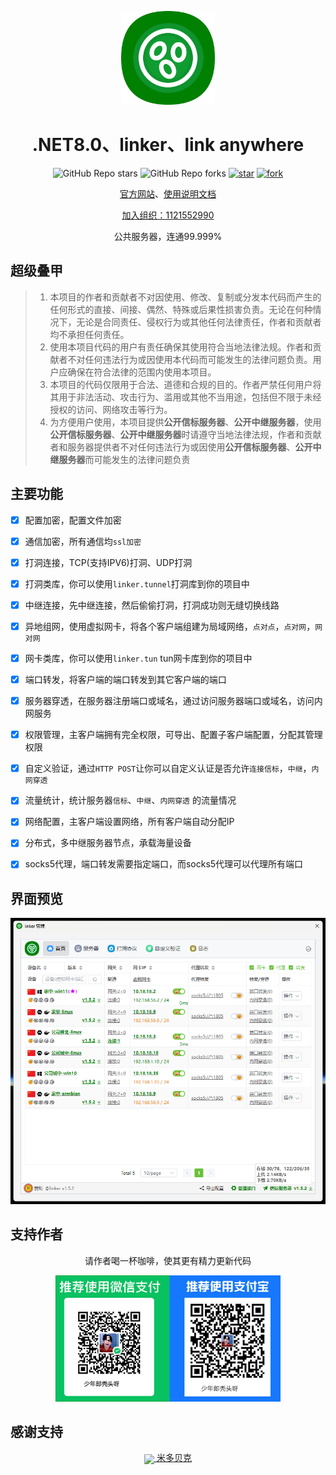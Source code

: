 
<!--
 * @Author: snltty
 * @Date: 2021-08-22 14:09:03
 * @LastEditors: snltty
 * @LastEditTime: 2022-11-21 16:36:26
 * @version: v1.0.0
 * @Descripttion: 功能说明
 * @FilePath: \client.service.ui.webd:\desktop\linker\README.md
-->
<div align="center">
<p><img src="./readme/logo.png" height="150"></p> 

# .NET8.0、linker、link anywhere

![GitHub Repo stars](https://img.shields.io/github/stars/snltty/linker?style=social)
![GitHub Repo forks](https://img.shields.io/github/forks/snltty/linker?style=social)
[![star](https://gitee.com/snltty/linker/badge/star.svg?theme=dark)](https://gitee.com/snltty/linker/stargazers)
[![fork](https://gitee.com/snltty/linker/badge/fork.svg?theme=dark)](https://gitee.com/snltty/linker/members)

<a href="https://linker.snltty.com">官方网站</a>、<a href="https://linker-doc.snltty.com">使用说明文档</a>

<a href="https://jq.qq.com/?_wv=1027&k=ucoIVfz4" target="_blank">加入组织：1121552990</a>

公共服务器，连通99.999%

</div>

## 超级叠甲

> 1. 本项目的作者和贡献者不对因使用、修改、复制或分发本代码而产生的任何形式的直接、间接、偶然、特殊或后果性损害负责。无论在何种情况下，无论是合同责任、侵权行为或其他任何法律责任，作者和贡献者均不承担任何责任。
> 2. 使用本项目代码的用户有责任确保其使用符合当地法律法规。作者和贡献者不对任何违法行为或因使用本代码而可能发生的法律问题负责。用户应确保在符合法律的范围内使用本项目。
> 3. 本项目的代码仅限用于合法、道德和合规的目的。作者严禁任何用户将其用于非法活动、攻击行为、滥用或其他不当用途，包括但不限于未经授权的访问、网络攻击等行为。
> 4. 为方便用户使用，本项目提供**公开信标服务器**、**公开中继服务器**，使用**公开信标服务器**、**公开中继服务器**时请遵守当地法律法规，作者和贡献者和服务器提供者不对任何违法行为或因使用**公开信标服务器**、**公开中继服务器**而可能发生的法律问题负责



## 主要功能
- [x] 配置加密，配置文件加密
- [x] 通信加密，所有通信均`ssl加密`
- [x] 打洞连接，TCP(支持IPV6)打洞、UDP打洞
- [x] 打洞类库，你可以使用`linker.tunnel`打洞库到你的项目中
- [x] 中继连接，先中继连接，然后偷偷打洞，打洞成功则无缝切换线路
- [x] 异地组网，使用虚拟网卡，将各个客户端组建为局域网络，`点对点`，`点对网`，`网对网`
- [x] 网卡类库，你可以使用`linker.tun` tun网卡库到你的项目中
- [x] 端口转发，将客户端的端口转发到其它客户端的端口
- [x] 服务器穿透，在服务器注册端口或域名，通过访问服务器端口或域名，访问内网服务 
- [x] 权限管理，主客户端拥有完全权限，可导出、配置子客户端配置，分配其管理权限
- [x] 自定义验证，通过`HTTP POST`让你可以自定义认证是否允许`连接信标`，`中继`，`内网穿透`
- [x] 流量统计，统计服务器`信标`、`中继`、`内网穿透` 的流量情况
- [x] 网络配置，主客户端设置网络，所有客户端自动分配IP
- [x] 分布式，多中继服务器节点，承载海量设备
- [x] socks5代理，端口转发需要指定端口，而socks5代理可以代理所有端口


## 界面预览

<div align="center">
<p><img src="./readme/full.png"></p> 
</div>

## 支持作者

<div align="center">
请作者喝一杯咖啡，使其更有精力更新代码
<p><img src="./readme/qr.jpg" width="360"></p> 
</div>

## 感谢支持 

<div align="center">
<a href="https://mi-d.cn" target="_blank">
    <img src="https://mi-d.cn/wp-content/uploads/2021/12/cropped-1639494965-网站LOGO无字.png" width="40" style="vertical-align: middle;"> 米多贝克</a>
</div>

